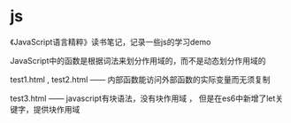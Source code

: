 # js
《JavaScript语言精粹》读书笔记，记录一些js的学习demo

JavaScript中的函数是根据词法来划分作用域的，而不是动态划分作用域的

test1.html , test2.html —— 内部函数能访问外部函数的实际变量而无须复制

test3.html —— javascript有块语法，没有块作用域 ， 但是在es6中新增了let关键字，提供块作用域
